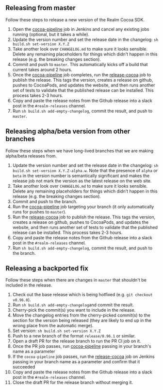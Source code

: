 ## Releasing from master

Follow these steps to release a new version of the Realm Cocoa SDK.

1. Open the [cocoa-pipeline](https://ci.realm.io/job/cocoa-pipeline/) job in Jenkins and cancel any existing jobs running (optional, but it takes a while).
2. Update the version number and set the release date in the changelog: `sh build.sh set-version X.Y.Z`
3. Take another look over `CHANGELOG.md` to make sure it looks sensible. Delete any remaining placeholders for things which didn't happen in this release (e.g. the breaking changes section).
4. Commit and push to `master`. This automatically kicks off a build that current takes around 2 hours.
5. Once the [cocoa-pipeline](https://ci.realm.io/job/cocoa-pipeline/) job completes, run the [release-cocoa](https://ci.realm.io/job/release-cocoa/) job to publish the release. This tags the version, creates a release on github, pushes to CocoaPods, and updates the website, and then runs another set of tests to validate that the published release can be installed. This process takes 2-3 hours.
6. Copy and paste the release notes from the Github release into a slack post in the `#realm-releases` channel.
7. Run `sh build.sh add-empty-changelog`, commit the result, and push to `master`.

## Releasing alpha/beta version from other branches

Follow these steps when we have long-lived branches that we are making alpha/beta releases from.

1. Update the version number and set the release date in the changelog: `sh build.sh set-version X.Y.Z-alpha.w`. Note that the presence of `alpha` or `beta` in the version number is semantically significant and makes the release job not mark the version as the latest release on the web site.
2. Take another look over `CHANGELOG.md` to make sure it looks sensible. Delete any remaining placeholders for things which didn't happen in this release (e.g. the breaking changes section).
3. Commit and push to the branch.
4. Run the [cocoa-pipeline](https://ci.realm.io/job/cocoa-pipeline/) job targeting your branch (it only automatically runs for pushes to `master`).
5. Run the [release-cocoa](https://ci.realm.io/job/release-cocoa/) job to publish the release. This tags the version, creates a release on github, pushes to CocoaPods, and updates the website, and then runs another set of tests to validate that the published release can be installed. This process takes 2-3 hours.
6. Copy and paste the release notes from the Github release into a slack post in the `#realm-releases` channel.
7. Run `sh build.sh add-empty-changelog`, commit the result, and push to the branch.

## Releasing a backported fix

Follow these steps when there are changes in `master` that shouldn't be included in the release.

1. Check out the base release which is being hotfixed (e.g. `git checkout v0.96.0`).
2. Run `sh build.sh add-empty-changelog`and  commit the result.
3. Cherry-pick the commit(s) you want to include in the release.
4. Move the changelog entries from the cherry-picked commit(s) to the section for the version being released (they are likely to end up in the wrong place from the automatic merge).
5. Set version: `sh build.sh set-version X.Y.Z`
6. Push to a new branch of the format `release/0.96.1` or similar.
7. Open a draft PR for the release branch to run the PR CI job on it.
8. Once the PR job passes, run [cocoa-pipeline](https://ci.realm.io/job/cocoa-pipeline/) passing in your branch's name as a parameter
8. If the `cocoa-pipeline` job passes, run the [release-cocoa](https://ci.realm.io/job/release-cocoa/) job on Jenkins passing in your branch name as a parameter and confirm that it succeeded
9. Copy and paste the release notes from the Github release into a slack post in the `#realm-releases` channel.
10. Close the draft PR for the release branch without merging it.
